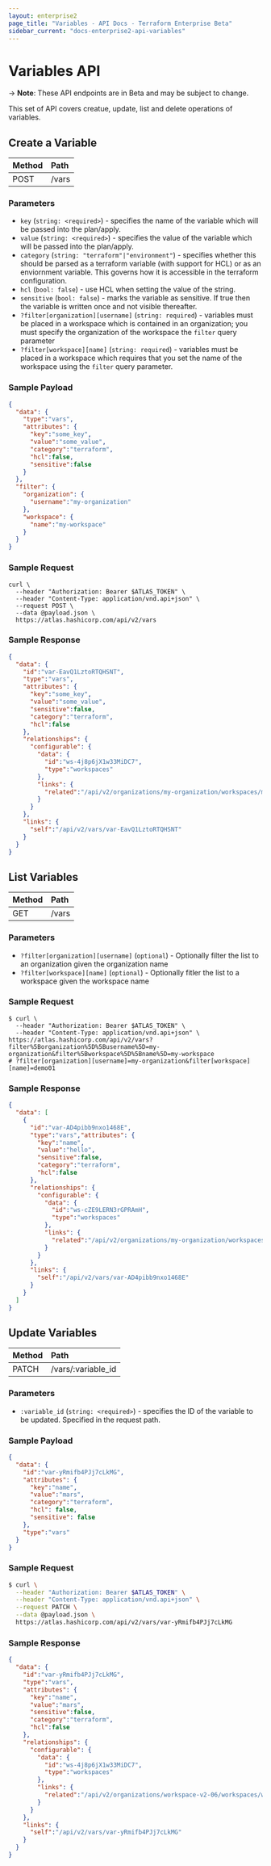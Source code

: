 ```yaml
---
layout: enterprise2
page_title: "Variables - API Docs - Terraform Enterprise Beta"
sidebar_current: "docs-enterprise2-api-variables"
---
```


# Variables API

-> **Note**: These API endpoints are in Beta and may be subject to change.

This set of API covers creatue, update, list and delete operations of variables.


## Create a Variable

| Method | Path           |
| :----- | :------------- |
| POST | /vars |

### Parameters

- `key` (`string: <required>`) - specifies the name of the variable which will be passed into the plan/apply.
- `value` (`string: <required>`) - specifies the value of the variable which will be passed into the plan/apply.
- `category` (`string: "terraform"|"environment"`) - specifies whether this should be parsed as a terraform variable (with support for HCL) or as an enviornment variable. This governs how it is accessible in the terraform configuration.
- `hcl` (`bool: false`) - use HCL when setting the value of the string.
- `sensitive` (`bool: false`) - marks the variable as sensitive. If true then the variable is written once and not visible thereafter.
- `?filter[organization][username]` (`string: required`) - variables must be placed in a workspace which is contained in an organization; you must specify the organization of the workspace the `filter` query parameter
- `?filter[workspace][name]` (`string: required`) - variables must be placed in a workspace which requires that you set the name of the workspace using the `filter` query parameter.

### Sample Payload

```json
{
  "data": {
    "type":"vars",
    "attributes": {
      "key":"some_key",
      "value":"some_value",
      "category":"terraform",
      "hcl":false,
      "sensitive":false
    }
  },
  "filter": {
    "organization": {
      "username":"my-organization"
    },
    "workspace": {
      "name":"my-workspace"
    }
  }
}
```

### Sample Request

```shell
curl \
  --header "Authorization: Bearer $ATLAS_TOKEN" \
  --header "Content-Type: application/vnd.api+json" \
  --request POST \
  --data @payload.json \
  https://atlas.hashicorp.com/api/v2/vars
```

### Sample Response

```json
{
  "data": {
    "id":"var-EavQ1LztoRTQHSNT",
    "type":"vars",
    "attributes": {
      "key":"some_key",
      "value":"some_value",
      "sensitive":false,
      "category":"terraform",
      "hcl":false
    },
    "relationships": {
      "configurable": {
        "data": {
          "id":"ws-4j8p6jX1w33MiDC7",
          "type":"workspaces"
        },
        "links": {
          "related":"/api/v2/organizations/my-organization/workspaces/my-workspace"
        }
      }
    },
    "links": {
      "self":"/api/v2/vars/var-EavQ1LztoRTQHSNT"
    }
  }
}
```

## List Variables

| Method | Path           |
| :----- | :------------- |
| GET | /vars |

### Parameters

- `?filter[organization][username]` (`optional`) - Optionally filter the list to an organization given the organization name
- `?filter[workspace][name]` (`optional`) - Optionally fitler the list to a workspace given the workspace name

### Sample Request

```shell
$ curl \
  --header "Authorization: Bearer $ATLAS_TOKEN" \
  --header "Content-Type: application/vnd.api+json" \
https://atlas.hashicorp.com/api/v2/vars?filter%5Borganization%5D%5Busername%5D=my-organization&filter%5Bworkspace%5D%5Bname%5D=my-workspace
# ?filter[organization][username]=my-organization&filter[workspace][name]=demo01
```

### Sample Response

```json
{
  "data": [
    {
      "id":"var-AD4pibb9nxo1468E",
      "type":"vars","attributes": {
        "key":"name",
        "value":"hello",
        "sensitive":false,
        "category":"terraform",
        "hcl":false
      },
      "relationships": {
        "configurable": {
          "data": {
            "id":"ws-cZE9LERN3rGPRAmH",
            "type":"workspaces"
          },
          "links": {
            "related":"/api/v2/organizations/my-organization/workspaces/my-workspace"
          }
        }
      },
      "links": {
        "self":"/api/v2/vars/var-AD4pibb9nxo1468E"
      }
    }
  ]
}
```

## Update Variables

| Method | Path           |
| :----- | :------------- |
| PATCH | /vars/:variable_id |

### Parameters

- `:variable_id` (`string: <required>`) - specifies the ID of the variable to be updated. Specified in the request path.

### Sample Payload

```json
{
  "data": {
    "id":"var-yRmifb4PJj7cLkMG",
    "attributes": {
      "key":"name",
      "value":"mars",
      "category":"terraform",
      "hcl": false,
      "sensitive": false
    },
    "type":"vars"
  }
}
```

### Sample Request

```bash
$ curl \
  --header "Authorization: Bearer $ATLAS_TOKEN" \
  --header "Content-Type: application/vnd.api+json" \
  --request PATCH \
  --data @payload.json \
  https://atlas.hashicorp.com/api/v2/vars/var-yRmifb4PJj7cLkMG
```

### Sample Response

```json
{
  "data": {
    "id":"var-yRmifb4PJj7cLkMG",
    "type":"vars",
    "attributes": {
      "key":"name",
      "value":"mars",
      "sensitive":false,
      "category":"terraform",
      "hcl":false
    },
    "relationships": {
      "configurable": {
        "data": {
          "id":"ws-4j8p6jX1w33MiDC7",
          "type":"workspaces"
        },
        "links": {
          "related":"/api/v2/organizations/workspace-v2-06/workspaces/workspace-v2-06"
        }
      }
    },
    "links": {
      "self":"/api/v2/vars/var-yRmifb4PJj7cLkMG"
    }
  }
}
```

